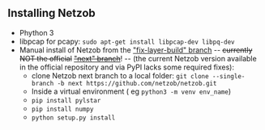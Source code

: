 ## Installing Netzob
* Phython 3
* libpcap for pcapy: `sudo apt-get install libpcap-dev libpq-dev`
* Manual install of Netzob from the ["fix-layer-build" branch](git@github.com:skleber/netzob.git)
  -- ~~currently NOT the official~~ [~~"next" branch~~](https://github.com/netzob/netzob/tree/next/netzob)! --
  (the current Netzob version available in the official repository and via PyPI lacks some required fixes):
    * clone Netzob next branch to a local folder: `git clone --single-branch -b next https://github.com/netzob/netzob.git`
    * Inside a virtual environment ( eg `python3 -m venv env_name`)
    * `pip install pylstar`
    * `pip install numpy`
    * `python setup.py install`
